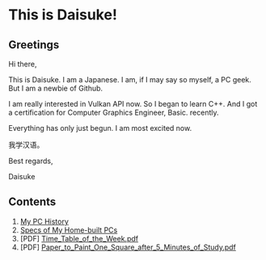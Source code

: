 # This is Daisuke!
## Greetings
Hi there,

This is Daisuke. I am a Japanese.
I am, if I may say so myself, a PC geek.
But I am a newbie of Github.

I am really interested in Vulkan API now. So I began to learn C++.
And I got a certification for Computer Graphics Engineer, Basic. recently.

Everything has only just begun. I am most excited now.

我学汉语。

Best regards,

Daisuke

## Contents
1. [My PC History](https://github.com/dicekshin/hello-world/blob/master/MyPCHistory.md "My PC History")
2. [Specs of My Home-built PCs](https://github.com/dicekshin/hello-world/blob/master/MyHomebuiltPCs.md "My Home-built PCs")
3. [PDF] [Time_Table_of_the_Week.pdf](https://github.com/dicekshin/hello-world/blob/master/PDFs/Time_Table_of_the_Week.pdf "Time Table of the Week.pdf")
4. [PDF] [Paper_to_Paint_One_Square_after_5_Minutes_of_Study.pdf](https://github.com/dicekshin/hello-world/blob/master/PDFs/Paper_to_Paint_One_Square_after_5_Minutes_of_Study.pdf "Paper_to_Paint_One_Square_after_5_Minutes_of_Study.pdf")
